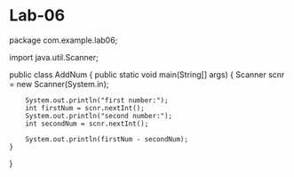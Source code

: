 # Lab-06
package com.example.lab06;

import java.util.Scanner;

public class AddNum {
    public static void main(String[] args) {
        Scanner scnr = new Scanner(System.in);

        System.out.println("first number:");
        int firstNum = scnr.nextInt();
        System.out.println("second number:");
        int secondNum = scnr.nextInt();

        System.out.println(firstNum - secondNum);
    }
}
